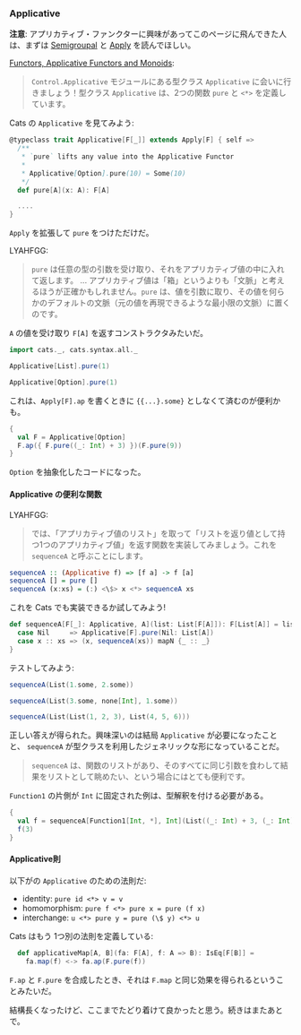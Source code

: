   [Apply]: Apply.html
  [Semigroupal]: Semigroupal.html
  [fafm]: http://learnyouahaskell.com/functors-applicative-functors-and-monoids

### Applicative

**注意**: アプリカティブ・ファンクターに興味があってこのページに飛んできた人は、まずは
[Semigroupal][Semigroupal] と [Apply][Apply] を読んでほしい。

[Functors, Applicative Functors and Monoids][fafm]:

> `Control.Applicative` モジュールにある型クラス `Applicative` に会いに行きましょう！型クラス `Applicative` は、2つの関数 `pure` と `<*>` を定義しています。

Cats の `Applicative` を見てみよう:

```scala
@typeclass trait Applicative[F[_]] extends Apply[F] { self =>
  /**
   * `pure` lifts any value into the Applicative Functor
   *
   * Applicative[Option].pure(10) = Some(10)
   */
  def pure[A](x: A): F[A]

  ....
}
```

`Apply` を拡張して `pure` をつけただけだ。

LYAHFGG:

> `pure` は任意の型の引数を受け取り、それをアプリカティブ値の中に入れて返します。 ... アプリカティブ値は「箱」というよりも「文脈」と考えるほうが正確かもしれません。`pure` は、値を引数に取り、その値を何らかのデフォルトの文脈（元の値を再現できるような最小限の文脈）に置くのです。

`A` の値を受け取り `F[A]` を返すコンストラクタみたいだ。

```scala mdoc
import cats._, cats.syntax.all._

Applicative[List].pure(1)

Applicative[Option].pure(1)
```

これは、`Apply[F].ap` を書くときに `{{...}.some}` としなくて済むのが便利かも。

```scala mdoc
{
  val F = Applicative[Option]
  F.ap({ F.pure((_: Int) + 3) })(F.pure(9))
}
```

`Option` を抽象化したコードになった。

#### Applicative の便利な関数

LYAHFGG:

> では、「アプリカティブ値のリスト」を取って「リストを返り値として持つ1つのアプリカティブ値」を返す関数を実装してみましょう。これを `sequenceA` と呼ぶことにします。

```haskell
sequenceA :: (Applicative f) => [f a] -> f [a]
sequenceA [] = pure []
sequenceA (x:xs) = (:) <\$> x <*> sequenceA xs
```

これを Cats でも実装できるか試してみよう!

```scala mdoc
def sequenceA[F[_]: Applicative, A](list: List[F[A]]): F[List[A]] = list match {
  case Nil     => Applicative[F].pure(Nil: List[A])
  case x :: xs => (x, sequenceA(xs)) mapN {_ :: _}
}
```

テストしてみよう:

```scala mdoc
sequenceA(List(1.some, 2.some))

sequenceA(List(3.some, none[Int], 1.some))

sequenceA(List(List(1, 2, 3), List(4, 5, 6)))
```

正しい答えが得られた。興味深いのは結局 `Applicative` が必要になったことと、
`sequenceA` が型クラスを利用したジェネリックな形になっていることだ。

> `sequenceA` は、関数のリストがあり、そのすべてに同じ引数を食わして結果をリストとして眺めたい、という場合にはとても便利です。

`Function1` の片側が `Int` に固定された例は、型解釈を付ける必要がある。

```scala mdoc
{
  val f = sequenceA[Function1[Int, *], Int](List((_: Int) + 3, (_: Int) + 2, (_: Int) + 1))
  f(3)
}
```

#### Applicative則

以下がの `Applicative` のための法則だ:

- identity: `pure id <*> v = v`
- homomorphism: `pure f <*> pure x = pure (f x)`
- interchange: `u <*> pure y = pure (\$ y) <*> u`

Cats はもう 1つ別の法則を定義している:

```scala
  def applicativeMap[A, B](fa: F[A], f: A => B): IsEq[F[B]] =
    fa.map(f) <-> fa.ap(F.pure(f))
```

`F.ap` と `F.pure` を合成したとき、それは `F.map` と同じ効果を得られるということみたいだ。

結構長くなったけど、ここまでたどり着けて良かったと思う。続きはまたあとで。
